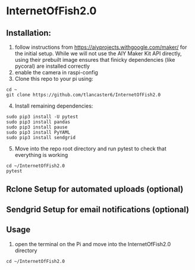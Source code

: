 # InternetOfFish2.0


## Installation:

1) follow instructions from https://aiyprojects.withgoogle.com/maker/ for the initial setup.
While we will not use the AIY Maker Kit API directly, using their prebuilt image ensures
that finicky dependencies (like pycoral) are installed correctly
2) enable the camera in raspi-config
3) Clone this repo to your pi using:
```
cd ~
git clone https://github.com/tlancaster6/InternetOfFish2.0
```
4) Install remaining dependencies:
```
sudo pip3 install -U pytest
sudo pip3 install pandas
sudo pip3 install pause
sudo pip3 install PyYAML
sudo pip3 install sendgrid
```

5) Move into the repo root directory and run pytest to check that everything is working
```
cd ~/InternetOfFish2.0
pytest
```

## Rclone Setup for automated uploads (optional)

## Sendgrid Setup for email notifications (optional)

## Usage
1) open the terminal on the Pi and move into the InternetOfFish2.0 directory
```
cd ~/InternetOfFish2.0
```

